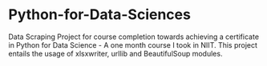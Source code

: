 # Python-for-Data-Sciences

Data Scraping
Project for course completion towards achieving a certificate in Python for Data Science - A one month course I took in NIIT. This project entails the usage of xlsxwriter, urllib and BeautifulSoup modules. 
